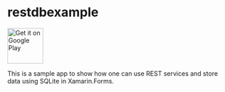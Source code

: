 # restdbexample

<a style="margin-bottom: 0;" href='https://play.google.com/store/apps/details?id=com.pefdneves.restdbexample'><img alt='Get it on Google Play' src='https://play.google.com/intl/en_us/badges/images/generic/en_badge_web_generic.png' height="80px"/></a>

This is a sample app to show how one can use REST services and store data using SQLite in Xamarin.Forms.
